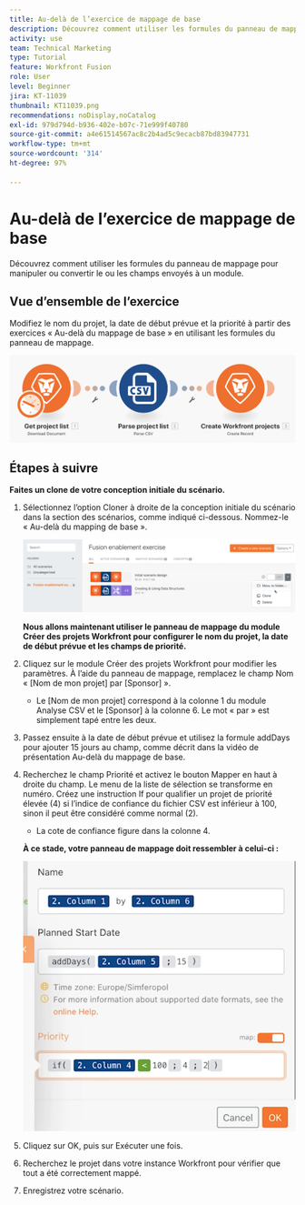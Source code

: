 ```yaml
---
title: Au-delà de l’exercice de mappage de base
description: Découvrez comment utiliser les formules du panneau de mappage pour manipuler ou convertir le ou les champs envoyés à un module.
activity: use
team: Technical Marketing
type: Tutorial
feature: Workfront Fusion
role: User
level: Beginner
jira: KT-11039
thumbnail: KT11039.png
recommendations: noDisplay,noCatalog
exl-id: 979d794d-b936-402e-b07c-71e999f40780
source-git-commit: a4e61514567ac8c2b4ad5c9ecacb87bd83947731
workflow-type: tm+mt
source-wordcount: '314'
ht-degree: 97%

---
```


# Au-delà de l’exercice de mappage de base

Découvrez comment utiliser les formules du panneau de mappage pour manipuler ou convertir le ou les champs envoyés à un module.

## Vue d’ensemble de l’exercice

Modifiez le nom du projet, la date de début prévue et la priorité à partir des exercices « Au-delà du mappage de base » en utilisant les formules du panneau de mappage.

![Image 1 - Au-delà du mappage de base.](../12-exercises/assets/beyond-basic-mapping-walkthrough-1.png)

## Étapes à suivre

**Faites un clone de votre conception initiale du scénario.**

1. Sélectionnez l’option Cloner à droite de la conception initiale du scénario dans la section des scénarios, comme indiqué ci-dessous. Nommez-le « Au-delà du mapping de base ».

   ![Image 2 - Au-delà du mappage de base](../12-exercises/assets/beyond-basic-mapping-walkthrough-2.png)

   **Nous allons maintenant utiliser le panneau de mappage du module Créer des projets Workfront pour configurer le nom du projet, la date de début prévue et les champs de priorité.**

1. Cliquez sur le module Créer des projets Workfront pour modifier les paramètres. À l’aide du panneau de mappage, remplacez le champ Nom « [Nom de mon projet] par [Sponsor] ».

   + Le [Nom de mon projet] correspond à la colonne 1 du module Analyse CSV et le [Sponsor] à la colonne 6. Le mot « par » est simplement tapé entre les deux.

1. Passez ensuite à la date de début prévue et utilisez la formule addDays pour ajouter 15 jours au champ, comme décrit dans la vidéo de présentation Au-delà du mappage de base.
1. Recherchez le champ Priorité et activez le bouton Mapper en haut à droite du champ. Le menu de la liste de sélection se transforme en numéro. Créez une instruction If pour qualifier un projet de priorité élevée (4) si l’indice de confiance du fichier CSV est inférieur à 100, sinon il peut être considéré comme normal (2).

   + La cote de confiance figure dans la colonne 4.

   **À ce stade, votre panneau de mappage doit ressembler à celui-ci :**

   ![Image 3 - Au-delà du mappage de base](../12-exercises/assets/beyond-basic-mapping-walkthrough-3.png)

1. Cliquez sur OK, puis sur Exécuter une fois.
1. Recherchez le projet dans votre instance Workfront pour vérifier que tout a été correctement mappé.
1. Enregistrez votre scénario.
